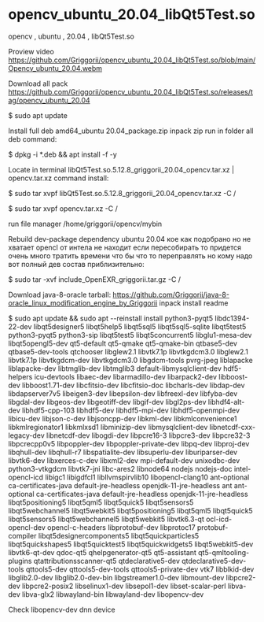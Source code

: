 # opencv_ubuntu_20.04_libQt5Test.so
opencv , ubuntu , 20.04 , libQt5Test.so

Proview video https://github.com/Griggorii/opencv_ubuntu_20.04_libQt5Test.so/blob/main/Opencv_ubuntu_20.04.webm

Download all pack https://github.com/Griggorii/opencv_ubuntu_20.04_libQt5Test.so/releases/tag/opencv_ubuntu_20.04

$ sudo apt update

Install full deb amd64_ubuntu 20.04_package.zip inpack zip run in folder all deb command:

$ dpkg -i *.deb && apt install -f -y

Locate in terminal libQt5Test.so.5.12.8_griggorii_20.04_opencv.tar.xz | opencv.tar.xz command install:

$ sudo tar xvpf libQt5Test.so.5.12.8_griggorii_20.04_opencv.tar.xz -C /

$ sudo tar xvpf opencv.tar.xz -C /

run file manager /home/griggorii/opencv/mybin

Rebuild dev-package dependency ubuntu 20.04 кое как подобрано но не хватает opencl от интела не находит если пересобирать то придется очень много тратить времени что бы что то переправлять но кому надо вот полный дев состав приблизительно:

$ sudo tar -xvf include_OpenEXR_griggorii.tar.gz -C /

Download java-8-oracle tarball: https://github.com/Griggorii/java-8-oracle_linux_modification_engine_by_Griggorii inpack install readme

$ sudo apt update && sudo apt --reinstall install python3-pyqt5 libdc1394-22-dev libqt5designer5 libqt5help5 libqt5sql5 libqt5sql5-sqlite libqt5test5 python3-pyqt5 python3-sip libqt5test5 libqt5concurrent5 libglu1-mesa-dev libqt5opengl5-dev qt5-default qt5-qmake qt5-qmake-bin qtbase5-dev qtbase5-dev-tools qtchooser libglew2.1 libvtk7.1p libvtkgdcm3.0 libglew2.1 libvtk7.1p libvtkgdcm-dev libvtkgdcm3.0 libgdcm-tools pvrg-jpeg liblapacke liblapacke-dev libtmglib-dev libtmglib3 default-libmysqlclient-dev hdf5-helpers icu-devtools libaec-dev libarmadillo-dev libarpack2-dev libboost-dev libboost1.71-dev libcfitsio-dev libcfitsio-doc libcharls-dev libdap-dev libdapserver7v5 libeigen3-dev libepsilon-dev libfreexl-dev libfyba-dev libgdal-dev libgeos-dev libgeotiff-dev libgif-dev libgl2ps-dev libhdf4-alt-dev libhdf5-cpp-103 libhdf5-dev libhdf5-mpi-dev libhdf5-openmpi-dev libicu-dev libjson-c-dev libjsoncpp-dev libkml-dev libkmlconvenience1 libkmlregionator1 libkmlxsd1 libminizip-dev libmysqlclient-dev libnetcdf-cxx-legacy-dev libnetcdf-dev libogdi-dev libpcre16-3 libpcre3-dev libpcre32-3 libpcrecpp0v5 libpoppler-dev libpoppler-private-dev libpq-dev libproj-dev libqhull-dev libqhull-r7 libspatialite-dev libsuperlu-dev liburiparser-dev libvtk6-dev libxerces-c-dev libxml2-dev mpi-default-dev unixodbc-dev python3-vtkgdcm libvtk7-jni libc-ares2 libnode64 nodejs nodejs-doc intel-opencl-icd libigc1 libigdfcl1 libllvmspirvlib10 libopencl-clang10 ant-optional ca-certificates-java default-jre-headless openjdk-11-jre-headless ant ant-optional ca-certificates-java default-jre-headless openjdk-11-jre-headless libqt5positioning5 libqt5qml5 libqt5quick5 libqt5sensors5 libqt5webchannel5 libqt5webkit5 libqt5positioning5 libqt5qml5 libqt5quick5 libqt5sensors5 libqt5webchannel5 libqt5webkit5 libvtk6.3-qt ocl-icd-opencl-dev opencl-c-headers libprotobuf-dev libprotoc17 protobuf-compiler libqt5designercomponents5 libqt5quickparticles5 libqt5quickshapes5 libqt5quicktest5 libqt5quickwidgets5 libqt5webkit5-dev libvtk6-qt-dev qdoc-qt5 qhelpgenerator-qt5 qt5-assistant qt5-qmltooling-plugins qtattributionsscanner-qt5 qtdeclarative5-dev qtdeclarative5-dev-tools qttools5-dev qttools5-dev-tools qttools5-private-dev vtk7 libblkid-dev libglib2.0-dev libglib2.0-dev-bin libgstreamer1.0-dev libmount-dev libpcre2-dev libpcre2-posix2 libselinux1-dev libsepol1-dev libset-scalar-perl libva-dev libva-glx2 libwayland-bin libwayland-dev libopencv-dev


Check libopencv-dev dnn device
